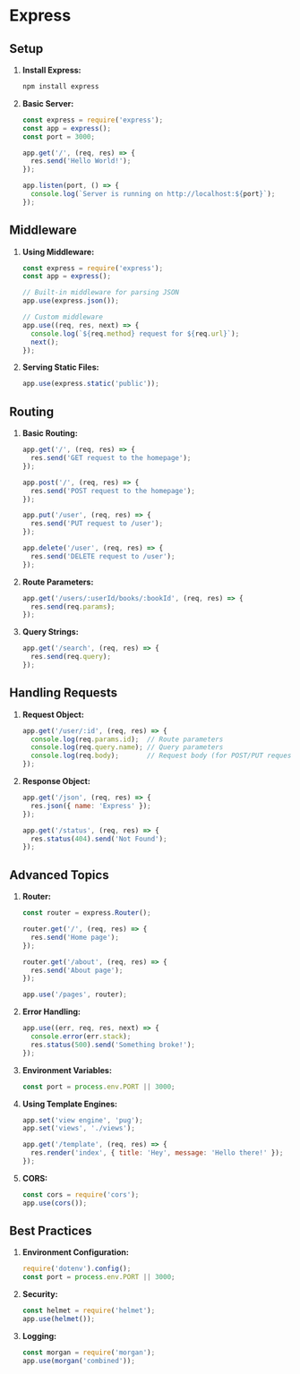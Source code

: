 # Express

## Setup

1. **Install Express:**

   ```bash
   npm install express
   ```

2. **Basic Server:**

   ```javascript
   const express = require('express');
   const app = express();
   const port = 3000;

   app.get('/', (req, res) => {
     res.send('Hello World!');
   });

   app.listen(port, () => {
     console.log(`Server is running on http://localhost:${port}`);
   });
   ```

## Middleware

1. **Using Middleware:**

   ```javascript
   const express = require('express');
   const app = express();

   // Built-in middleware for parsing JSON
   app.use(express.json());

   // Custom middleware
   app.use((req, res, next) => {
     console.log(`${req.method} request for ${req.url}`);
     next();
   });
   ```

2. **Serving Static Files:**

   ```javascript
   app.use(express.static('public'));
   ```

## Routing

1. **Basic Routing:**

   ```javascript
   app.get('/', (req, res) => {
     res.send('GET request to the homepage');
   });

   app.post('/', (req, res) => {
     res.send('POST request to the homepage');
   });

   app.put('/user', (req, res) => {
     res.send('PUT request to /user');
   });

   app.delete('/user', (req, res) => {
     res.send('DELETE request to /user');
   });
   ```

2. **Route Parameters:**

   ```javascript
   app.get('/users/:userId/books/:bookId', (req, res) => {
     res.send(req.params);
   });
   ```

3. **Query Strings:**

   ```javascript
   app.get('/search', (req, res) => {
     res.send(req.query);
   });
   ```

## Handling Requests

1. **Request Object:**

   ```javascript
   app.get('/user/:id', (req, res) => {
     console.log(req.params.id);  // Route parameters
     console.log(req.query.name); // Query parameters
     console.log(req.body);       // Request body (for POST/PUT requests)
   });
   ```

2. **Response Object:**

   ```javascript
   app.get('/json', (req, res) => {
     res.json({ name: 'Express' });
   });

   app.get('/status', (req, res) => {
     res.status(404).send('Not Found');
   });
   ```

## Advanced Topics

1. **Router:**

   ```javascript
   const router = express.Router();

   router.get('/', (req, res) => {
     res.send('Home page');
   });

   router.get('/about', (req, res) => {
     res.send('About page');
   });

   app.use('/pages', router);
   ```

2. **Error Handling:**

   ```javascript
   app.use((err, req, res, next) => {
     console.error(err.stack);
     res.status(500).send('Something broke!');
   });
   ```

3. **Environment Variables:**

   ```javascript
   const port = process.env.PORT || 3000;
   ```

4. **Using Template Engines:**

   ```javascript
   app.set('view engine', 'pug');
   app.set('views', './views');

   app.get('/template', (req, res) => {
     res.render('index', { title: 'Hey', message: 'Hello there!' });
   });
   ```

5. **CORS:**

   ```javascript
   const cors = require('cors');
   app.use(cors());
   ```

## Best Practices

1. **Environment Configuration:**

   ```javascript
   require('dotenv').config();
   const port = process.env.PORT || 3000;
   ```

2. **Security:**

   ```javascript
   const helmet = require('helmet');
   app.use(helmet());
   ```

3. **Logging:**

   ```javascript
   const morgan = require('morgan');
   app.use(morgan('combined'));
   ```

